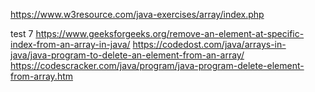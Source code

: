 https://www.w3resource.com/java-exercises/array/index.php


test 7
https://www.geeksforgeeks.org/remove-an-element-at-specific-index-from-an-array-in-java/
https://codedost.com/java/arrays-in-java/java-program-to-delete-an-element-from-an-array/
https://codescracker.com/java/program/java-program-delete-element-from-array.htm